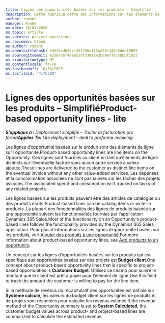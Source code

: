 ```yaml
---
title: Lignes des opportunités basées sur les produits – Simplifié
description: Cette rubrique offre des informations sur les éléments de ligne d’opportunité basée sur des produits dans Project Operations.
author: rumant
manager: Annbe
ms.date: 10/01/2020
ms.topic: article
ms.service: project-operations
ms.reviewer: kfend
ms.author: rumant
ms.openlocfilehash: fd32bedb94cf36f706c112a845f342d9dde19805
ms.sourcegitcommit: 625878bf48ea530f3381843be0e778cebbbf1922
ms.translationtype: HT
ms.contentlocale: fr-FR
ms.lasthandoff: 10/30/2020
ms.locfileid: "4176320"
---
```

# <a name="product-based-opportunity-lines---lite"></a><span data-ttu-id="4b1a5-103">Lignes des opportunités basées sur les produits – Simplifié</span><span class="sxs-lookup"><span data-stu-id="4b1a5-103">Product-based opportunity lines - lite</span></span>

<span data-ttu-id="4b1a5-104">_**S’applique à :** Déploiement simplifié – Traiter la facturation pro forma_</span><span class="sxs-lookup"><span data-stu-id="4b1a5-104">_**Applies To:** Lite deployment - deal to proforma invoicing_</span></span>

<span data-ttu-id="4b1a5-105">Les lignes d’opportunité basées sur le produit sont des éléments de ligne sur l’opportunité.</span><span class="sxs-lookup"><span data-stu-id="4b1a5-105">Product-based opportunity lines are line items on the Opportunity.</span></span> <span data-ttu-id="4b1a5-106">Ces lignes sont fournies au client en tant qu’éléments de ligne distincts sur l’éventuelle facture sans aucun autre service à valeur ajoutée.</span><span class="sxs-lookup"><span data-stu-id="4b1a5-106">These lines are delivered to the customer as distinct line items on the eventual invoice without any other value-added services.</span></span> <span data-ttu-id="4b1a5-107">Les dépenses et la consommation associées ne sont pas suivies sur les tâches des projets associés.</span><span class="sxs-lookup"><span data-stu-id="4b1a5-107">The associated spend and consumption isn't tracked on tasks of any related projects.</span></span>

<span data-ttu-id="4b1a5-108">Les lignes basées sur les produits peuvent être des articles de catalogue ou des produits écrits.</span><span class="sxs-lookup"><span data-stu-id="4b1a5-108">Product-based lines can be catalog items or write-in products.</span></span> <span data-ttu-id="4b1a5-109">La plupart des fonctionnalités des lignes de produits basées sur une opportunité suivent les fonctionnalités fournies par l’application Dynamics 365 Sales.</span><span class="sxs-lookup"><span data-stu-id="4b1a5-109">Most of the functionality on an Opportunity's product-based lines follows the functionality provided by the Dynamics 365 Sales application.</span></span> <span data-ttu-id="4b1a5-110">Pour plus d’informations sur les lignes d’opportunité basées sur les produits, voir [Ajouter des produits à une opportunité](https://docs.microsoft.com/dynamics365/sales-enterprise/add-products-opportunity).</span><span class="sxs-lookup"><span data-stu-id="4b1a5-110">For more information about product-based opportunity lines, see [Add products to an opportunity](https://docs.microsoft.com/dynamics365/sales-enterprise/add-products-opportunity).</span></span>

<span data-ttu-id="4b1a5-111">Un concept sur les lignes d’opportunités basées sur les produits qui est spécifique aux opportunités basées sur des projets est **Budget client**.</span><span class="sxs-lookup"><span data-stu-id="4b1a5-111">One concept about product-based opportunity lines that is specific to project-based opportunities is **Customer Budget**.</span></span> <span data-ttu-id="4b1a5-112">Utilisez ce champ pour suivre le montant que le client est prêt à payer pour l’élément de ligne.</span><span class="sxs-lookup"><span data-stu-id="4b1a5-112">Use this field to track the amount the customer is willing to pay for the line item.</span></span>

<span data-ttu-id="4b1a5-113">Si la méthode de revenus du récapitulatif des opportunités est définie sur **Système calculé**, les valeurs du budget client sur les lignes de produits et de projets sont résumées pour calculer les revenus estimés.</span><span class="sxs-lookup"><span data-stu-id="4b1a5-113">If the revenue method of the Opportunity summary is set to **System Calculated**, the customer budget values across product- and project-based lines are summarized to calculate the estimated revenue.</span></span>
